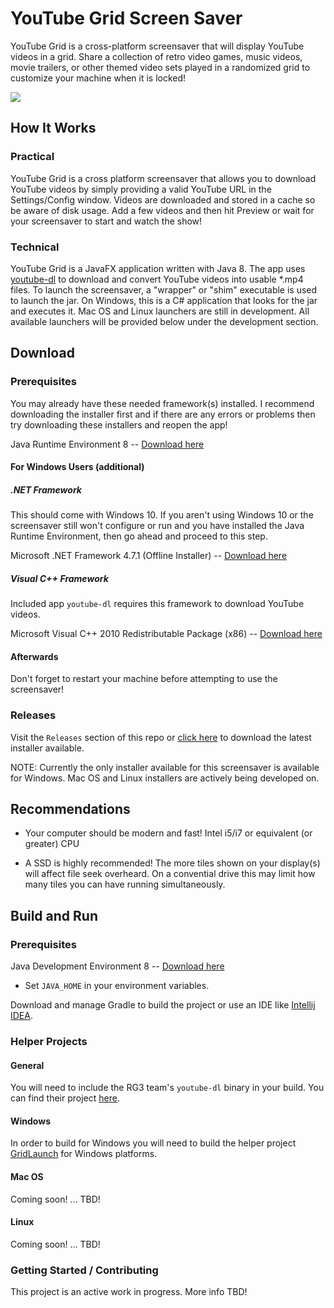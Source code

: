 # YouTube Grid Screen Saver

YouTube Grid is a cross-platform screensaver that will display YouTube videos in a grid. Share a collection of retro video games, music videos, movie trailers, or other themed video sets played in a randomized grid to customize your machine when it is locked!

![](https://i.imgur.com/xoOYBcg.gif)

## How It Works

### Practical

YouTube Grid is a cross platform screensaver that allows you to download YouTube videos by simply providing a valid YouTube URL in the Settings/Config window. Videos are downloaded and stored in a cache so be aware of disk usage. Add a few videos and then hit Preview or wait for your screensaver to start and watch the show!

### Technical

YouTube Grid is a JavaFX application written with Java 8. The app uses [youtube-dl](https://github.com/rg3/youtube-dl) to download and convert YouTube videos into usable *.mp4 files. To launch the screensaver, a "wrapper" or "shim" executable is used to launch the jar. On Windows, this is a C# application that looks for the jar and executes it. Mac OS and Linux launchers are still in development. All available launchers will be provided below under the development section.

## Download

### Prerequisites

You may already have these needed framework(s) installed. I recommend downloading the installer first and if there are any errors or problems then try downloading these installers and reopen the app!

Java Runtime Environment 8 -- [Download here](http://www.oracle.com/technetwork/java/javase/downloads/jre8-downloads-2133155.html)

#### For Windows Users (additional)

##### .NET Framework

This should come with Windows 10. If you aren't using Windows 10 or the screensaver still won't configure or run and you have installed the Java Runtime Environment, then go ahead and proceed to this step.

Microsoft .NET Framework 4.7.1 (Offline Installer) -- [Download here](https://www.microsoft.com/en-us/download/details.aspx?id=56116)

##### Visual C++ Framework 

Included app `youtube-dl` requires this framework to download YouTube videos.

Microsoft Visual C++ 2010 Redistributable Package (x86) -- [Download here](https://www.microsoft.com/en-US/download/details.aspx?id=5555)

#### Afterwards

Don't forget to restart your machine before attempting to use the screensaver!

### Releases

Visit the `Releases` section of this repo or [click here](https://github.com/dantheman213/youtubegrid-screensaver/releases) to download the latest installer available.

NOTE: Currently the only installer available for this screensaver is available for Windows. Mac OS and Linux installers are actively being developed on.

## Recommendations

* Your computer should be modern and fast! Intel i5/i7 or equivalent (or greater) CPU

* A SSD is highly recommended! The more tiles shown on your display(s) will affect file seek overheard. On a convential drive this may limit how many tiles you can have running simultaneously. 

## Build and Run

### Prerequisites

Java Development Environment 8 -- [Download here](http://www.oracle.com/technetwork/java/javase/downloads/jdk8-downloads-2133151.html)

* Set `JAVA_HOME` in your environment variables. 

Download and manage Gradle to build the project or use an IDE like [Intellij IDEA](https://www.jetbrains.com/idea/).

### Helper Projects

#### General

You will need to include the RG3 team's `youtube-dl` binary in your build. You can find their project [here](https://github.com/rg3/youtube-dl).

#### Windows

In order to build for Windows you will need to build the helper project [GridLaunch](https://github.com/dantheman213/GridLaunch) for Windows platforms.

#### Mac OS

Coming soon! ... TBD!

#### Linux

Coming soon! ... TBD!

### Getting Started / Contributing

This project is an active work in progress. More info TBD!
